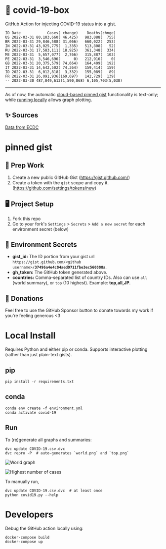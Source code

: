 # 🏥 covid-19-box

GitHub Action for injecting COVID-19 status into a gist.

```
ID Date            Cases( change)    Deaths(chnge)
US 2022-03-31 80,103,660( 46,425)   983,088(  755)
BR 2022-03-31 29,846,588( 31,066)   660,022(  253)
IN 2022-03-31 43,025,775(  1,335)   513,808(   52)
RU 2022-03-31 17,583,111( 18,925)   361,348(  334)
ME 2022-03-31  5,657,077(  2,766)   315,887(  103)
PE 2022-03-31  3,546,696(      0)   212,916(    0)
GB 2022-03-31 20,375,579( 74,664)   164,409(  192)
IT 2022-03-31 14,642,502( 74,364)   159,414(  159)
ID 2022-03-31  6,012,818(  3,332)   155,089(   89)
FR 2022-03-31 26,091,936(169,697)   142,729(  139)
-- 2022-03-30 487,049,613(1,590,868) 6,105,703(5,038)
```

---

As of now, the automatic [cloud-based pinned gist](#pinned-gist) functionality is text-only;
while [running locally](#local-install) allows graph plotting.

## ✨ Sources

[Data from ECDC](https://www.ecdc.europa.eu/en/publications-data/download-todays-data-geographic-distribution-covid-19-cases-worldwide)

# pinned gist

## 🎒 Prep Work
1. Create a new public GitHub Gist (https://gist.github.com/)
1. Create a token with the `gist` scope and copy it. (https://github.com/settings/tokens/new)

## 🖥 Project Setup
1. Fork this repo
1. Go to your fork's `Settings` > `Secrets` > `Add a new secret` for each environment secret (below)

## 🤫 Environment Secrets
- **gist_id:** The ID portion from your gist url `https://gist.github.com/<github username>/`**`37496a4e4c84aed9711fbe3ec560888a`**.
- **gh_token:** The GitHub token generated above.
- **countries:** Comma-separated list of country IDs. Also can use `all` (world summary), or `top` (10 highest). Example: **top,all,JP**.

## 💸 Donations

Feel free to use the GitHub Sponsor button to donate towards my work if you're feeling generous <3

# Local Install

Requires Python and either pip or conda. Supports interactive plotting (rather than just plain-text gists).

## pip

```
pip install -r requirements.txt
```

## conda

```
conda env create -f environment.yml
conda activate covid-19
```

## Run

To (re)generate all graphs and summaries:

```
dvc update COVID-19.csv.dvc
dvc repro -P  # auto-generates `world.png` and `top.png`
```

![World graph](world.png)

![Highest number of cases](top.png)

To manually run,

```
dvc update COVID-19.csv.dvc  # at least once
python covid19.py --help
```

# Developers

Debug the GitHub action locally using:

```
docker-compose build
docker-compose up
```
